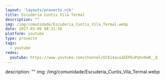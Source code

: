 ```yaml
---
layout: 'layouts/proxecto.njk'
title: Escudería Cuntis Vila Termal
description: ""
img: /img/comunidade/Escuderia_Cuntis_Vila_Termal.webp
date: 2017-03-09 08:31:50
platform: youtube
type: proxecto
tags:
  - youtube
redes:
  youtube: https://www.youtube.com/channel/UC614aua1EEPEuPqhn8wN__Q
---
```

description: ""
img: /img/comunidade/Escuderia_Cuntis_Vila_Termal.webp

